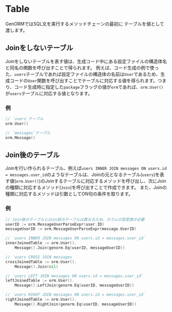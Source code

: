 # Table

GenORMではSQL文を実行するメソッドチェーンの最初に
テーブルを値として渡します。

## Joinをしないテーブル
Joinをしないテーブルを表す値は、生成コード中にある設定ファイルの構造体名と同名の関数を呼び出すことで得られます。
例えば、コード生成の例で使った、`users`テーブルであれば設定ファイルの構造体の名前は`User`であるため、生成コードの`User`関数を呼び出すことでテーブルに対応する値を得られます。つまり、コード生成時に指定した`package`フラッグの値が`orm`であれば、`orm.User()`が`users`テーブルに対応する値となります。

### 例
```go
// `users`テーブル
orm.User()

// `messages`テーブル
orm.Message()
```

## Join後のテーブル
Joinを行い作られるテーブル、例えば`users INNER JOIN messages ON users.id = messages.user_id`のようなテーブルは、Joinの元となるテーブル(`users`)を表す値(`orm.User()`)のJoinするテーブルに対応するメソッドを呼び出し、次にJoinの種類に対応するメソッド(`Join`)を呼び出すことで作成できます。
また、Joinの種類に対応するメソッドは引数としてON句の条件を取ります。

### 例
```go
// Join後のテーブルとJoin前のテーブルは異なるため、カラムの型変換が必要
userID := orm.MessageUserParseExpr(user.ID)
messageUserID := orm.MessageUserParseExpr(message.UserID)

// `users INNER JOIN messages ON users.id = messages.user_id`
innerJoinedTable := orm.User().
	Message().Join(genorm.Eq(userID, messageUserID))

// `users CROSS JOIN messages
crossJoinedTable := orm.User().
	Message().Join(nil)

// `users LEFT JOIN messages ON users.id = messages.user_id`
leftJoinedTable := orm.User().
	Message().LeftJoin(genorm.Eq(userID, messageUserID))

// `users RIGHT JOIN messages ON users.id = messages.user_id`
rightJoinedTable := orm.User().
	Message().RightJoin(genorm.Eq(userID, messageUserID))
```
